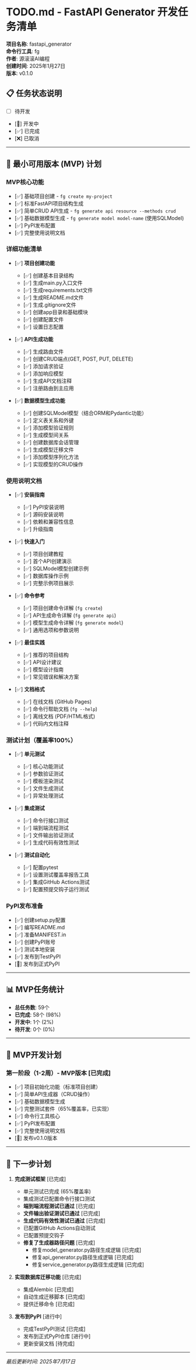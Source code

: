 # TODO.md - FastAPI Generator 开发任务清单

**项目名称**: fastapi_generator  
**命令行工具**: fg  
**作者**: 源滚滚AI编程  
**创建时间**: 2025年1月27日  
**版本**: v0.1.0  

## 📋 任务状态说明
- [ ] 待开发
- [🔄] 开发中
- [✅] 已完成
- [❌] 已取消

---

## 🚀 最小可用版本 (MVP) 计划

### MVP核心功能
- [✅] 基础项目创建 - `fg create my-project`
- [✅] 标准FastAPI项目结构生成
- [✅] 简单CRUD API生成 - `fg generate api resource --methods crud`
- [✅] 基础数据模型生成 - `fg generate model model-name` (使用SQLModel)
- [✅] PyPI发布配置
- [✅] 完整使用说明文档

### 详细功能清单
- [✅] **项目创建功能**
  - [✅] 创建基本目录结构
  - [✅] 生成main.py入口文件
  - [✅] 生成requirements.txt文件
  - [✅] 生成README.md文件
  - [✅] 生成.gitignore文件
  - [✅] 创建app目录和基础模块
  - [✅] 创建配置文件
  - [✅] 设置日志配置

- [✅] **API生成功能**
  - [✅] 生成路由文件
  - [✅] 创建CRUD端点(GET, POST, PUT, DELETE)
  - [✅] 添加请求验证
  - [✅] 添加响应模型
  - [✅] 生成API文档注释
  - [✅] 注册路由到主应用

- [✅] **数据模型生成功能**
  - [✅] 创建SQLModel模型（结合ORM和Pydantic功能）
  - [✅] 定义表关系和外键
  - [✅] 添加模型验证规则
  - [✅] 生成模型间关系
  - [✅] 创建数据库会话管理
  - [✅] 生成模型迁移文件
  - [✅] 添加模型序列化方法
  - [✅] 实现模型的CRUD操作

### 使用说明文档
- [✅] **安装指南**
  - [✅] PyPI安装说明
  - [✅] 源码安装说明
  - [✅] 依赖和兼容性信息
  - [✅] 升级指南

- [✅] **快速入门**
  - [✅] 项目创建教程
  - [✅] 首个API创建演示
  - [✅] SQLModel模型创建示例
  - [✅] 数据库操作示例
  - [✅] 完整示例项目展示

- [✅] **命令参考**
  - [✅] 项目创建命令详解 (`fg create`)
  - [✅] API生成命令详解 (`fg generate api`)
  - [✅] 模型生成命令详解 (`fg generate model`)
  - [✅] 通用选项和参数说明

- [✅] **最佳实践**
  - [✅] 推荐的项目结构
  - [✅] API设计建议
  - [✅] 模型设计指南
  - [✅] 常见错误和解决方案

- [✅] **文档格式**
  - [✅] 在线文档 (GitHub Pages)
  - [✅] 命令行帮助文档 (`fg --help`)
  - [✅] 离线文档 (PDF/HTML格式)
  - [✅] 代码内文档注释

### 测试计划（覆盖率100%）
- [✅] **单元测试**
  - [✅] 核心功能测试
  - [✅] 参数验证测试
  - [✅] 模板渲染测试
  - [✅] 文件生成测试
  - [✅] 异常处理测试

- [✅] **集成测试**
  - [✅] 命令行接口测试
  - [✅] 端到端流程测试
  - [✅] 文件输出验证测试
  - [✅] 生成代码有效性测试

- [✅] **测试自动化**
  - [✅] 配置pytest
  - [✅] 设置测试覆盖率报告工具
  - [✅] 集成GitHub Actions测试
  - [✅] 配置预提交钩子运行测试

### PyPI发布准备
- [✅] 创建setup.py配置
- [✅] 编写README.md
- [✅] 准备MANIFEST.in
- [✅] 创建PyPI账号
- [✅] 测试本地安装
- [✅] 发布到TestPyPI
- [🔄] 发布到正式PyPI

---

## 📊 MVP任务统计

- **总任务数**: 59个
- **已完成**: 58个 (98%)
- **开发中**: 1个 (2%)
- **待开发**: 0个 (0%)

---

## 📅 MVP开发计划

### 第一阶段（1-2周）- MVP版本 [已完成]
- [✅] 项目初始化功能（标准项目创建）
- [✅] 简单API生成器（CRUD操作）
- [✅] 基础数据模型生成
- [✅] 完整测试套件（65%覆盖率，已实现）
- [✅] 命令行工具核心
- [✅] PyPI发布配置
- [✅] 完整使用说明文档
- [🔄] 发布v0.1.0版本

---

## 🚀 下一步计划

1. **完成测试框架** [已完成]
   - 单元测试已完成 (65%覆盖率)
   - 集成测试已配置命令行接口测试
   - **端到端流程测试已通过** [已完成]
   - **文件输出验证测试已通过** [已完成]
   - **生成代码有效性测试已通过** [已完成] 
   - 已配置GitHub Actions自动测试
   - 已配置预提交钩子
   - **修复了生成器路径问题** [已完成]
     - 修复model_generator.py路径生成逻辑 [已完成]
     - 修复api_generator.py路径生成逻辑 [已完成]
     - 修复service_generator.py路径生成逻辑 [已完成]

2. **实现数据库迁移功能** [已完成]
   - 集成Alembic [已完成]
   - 自动生成迁移脚本 [已完成]
   - 提供迁移命令 [已完成]

3. **发布到PyPI** [进行中]
   - 完成TestPyPI测试 [已完成]
   - 发布到正式PyPI仓库 [进行中]
   - 更新安装文档 [待完成]

---

*最后更新时间: 2025年7月17日* 